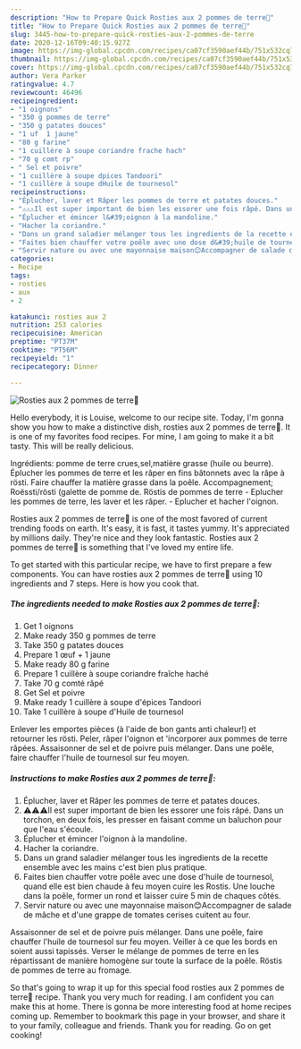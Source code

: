 ```yaml
---
description: "How to Prepare Quick Rosties aux 2 pommes de terre🍘"
title: "How to Prepare Quick Rosties aux 2 pommes de terre🍘"
slug: 3445-how-to-prepare-quick-rosties-aux-2-pommes-de-terre
date: 2020-12-16T09:40:15.927Z
image: https://img-global.cpcdn.com/recipes/ca07cf3590aef44b/751x532cq70/rosties-aux-2-pommes-de-terre🍘-photo-principale-de-la-recette.jpg
thumbnail: https://img-global.cpcdn.com/recipes/ca07cf3590aef44b/751x532cq70/rosties-aux-2-pommes-de-terre🍘-photo-principale-de-la-recette.jpg
cover: https://img-global.cpcdn.com/recipes/ca07cf3590aef44b/751x532cq70/rosties-aux-2-pommes-de-terre🍘-photo-principale-de-la-recette.jpg
author: Vera Parker
ratingvalue: 4.7
reviewcount: 46496
recipeingredient:
- "1 oignons"
- "350 g pommes de terre"
- "350 g patates douces"
- "1 uf  1 jaune"
- "80 g farine"
- "1 cuillère à soupe coriandre frache hach"
- "70 g comt rp"
- " Sel et poivre"
- "1 cuillère à soupe dpices Tandoori"
- "1 cuillère à soupe dHuile de tournesol"
recipeinstructions:
- "Éplucher, laver et Râper les pommes de terre et patates douces."
- "⚠️⚠️⚠️Il est super important de bien les essorer une fois râpé. Dans un torchon, en deux fois, les presser en faisant comme un baluchon pour que l&#39;eau s&#39;écoule."
- "Éplucher et émincer l&#39;oignon à la mandoline."
- "Hacher la coriandre."
- "Dans un grand saladier mélanger tous les ingredients de la recette ensemble avec les mains c&#39;est bien plus pratique."
- "Faites bien chauffer votre poêle avec une dose d&#39;huile de tournesol, quand elle est bien chaude à feu moyen cuire les Rostis. Une louche dans la poêle, former un rond et laisser cuire 5 min de chaques côtés."
- "Servir nature ou avec une mayonnaise maison😊Accompagner de salade de mâche et d&#39;une grappe de tomates cerises cuitent au four."
categories:
- Recipe
tags:
- rosties
- aux
- 2

katakunci: rosties aux 2 
nutrition: 253 calories
recipecuisine: American
preptime: "PT37M"
cooktime: "PT56M"
recipeyield: "1"
recipecategory: Dinner

---
```



![Rosties aux 2 pommes de terre🍘](https://img-global.cpcdn.com/recipes/ca07cf3590aef44b/751x532cq70/rosties-aux-2-pommes-de-terre🍘-photo-principale-de-la-recette.jpg)

Hello everybody, it is Louise, welcome to our recipe site. Today, I'm gonna show you how to make a distinctive dish, rosties aux 2 pommes de terre🍘. It is one of my favorites food recipes. For mine, I am going to make it a bit tasty. This will be really delicious.

Ingrédients: pomme de terre crues,sel,matière grasse (huile ou beurre). Éplucher les pommes de terre et les râper en fins bâtonnets avec la râpe à rösti. Faire chauffer la matière grasse dans la poêle. Accompagnement; Roëssti/rösti (galette de pomme de. Röstis de pommes de terre - Eplucher les pommes de terre, les laver et les râper. - Eplucher et hacher l&#39;oignon.

Rosties aux 2 pommes de terre🍘 is one of the most favored of current trending foods on earth. It's easy, it is fast, it tastes yummy. It's appreciated by millions daily. They're nice and they look fantastic. Rosties aux 2 pommes de terre🍘 is something that I've loved my entire life.


To get started with this particular recipe, we have to first prepare a few components. You can have rosties aux 2 pommes de terre🍘 using 10 ingredients and 7 steps. Here is how you cook that.

<!--inarticleads1-->

##### The ingredients needed to make Rosties aux 2 pommes de terre🍘:

1. Get 1 oignons
1. Make ready 350 g pommes de terre
1. Take 350 g patates douces
1. Prepare 1 œuf + 1 jaune
1. Make ready 80 g farine
1. Prepare 1 cuillère à soupe coriandre fraîche haché
1. Take 70 g comté râpé
1. Get  Sel et poivre
1. Make ready 1 cuillère à soupe d&#39;épices Tandoori
1. Take 1 cuillère à soupe d&#39;Huile de tournesol


Enlever les emportes pièces (à l&#39;aide de bon gants anti chaleur!) et retourner les rösti. Peler, râper l&#39;oignon et &#39;incorporer aux pommes de terre râpées. Assaisonner de sel et de poivre puis mélanger. Dans une poêle, faire chauffer l&#39;huile de tournesol sur feu moyen. 

<!--inarticleads2-->

##### Instructions to make Rosties aux 2 pommes de terre🍘:

1. Éplucher, laver et Râper les pommes de terre et patates douces.
1. ⚠️⚠️⚠️Il est super important de bien les essorer une fois râpé. Dans un torchon, en deux fois, les presser en faisant comme un baluchon pour que l&#39;eau s&#39;écoule.
1. Éplucher et émincer l&#39;oignon à la mandoline.
1. Hacher la coriandre.
1. Dans un grand saladier mélanger tous les ingredients de la recette ensemble avec les mains c&#39;est bien plus pratique.
1. Faites bien chauffer votre poêle avec une dose d&#39;huile de tournesol, quand elle est bien chaude à feu moyen cuire les Rostis. Une louche dans la poêle, former un rond et laisser cuire 5 min de chaques côtés.
1. Servir nature ou avec une mayonnaise maison😊Accompagner de salade de mâche et d&#39;une grappe de tomates cerises cuitent au four.


Assaisonner de sel et de poivre puis mélanger. Dans une poêle, faire chauffer l&#39;huile de tournesol sur feu moyen. Veiller à ce que les bords en soient aussi tapissés. Verser le mélange de pommes de terre en les répartissant de manière homogène sur toute la surface de la poêle. Röstis de pommes de terre au fromage. 

So that's going to wrap it up for this special food rosties aux 2 pommes de terre🍘 recipe. Thank you very much for reading. I am confident you can make this at home. There is gonna be more interesting food at home recipes coming up. Remember to bookmark this page in your browser, and share it to your family, colleague and friends. Thank you for reading. Go on get cooking!
